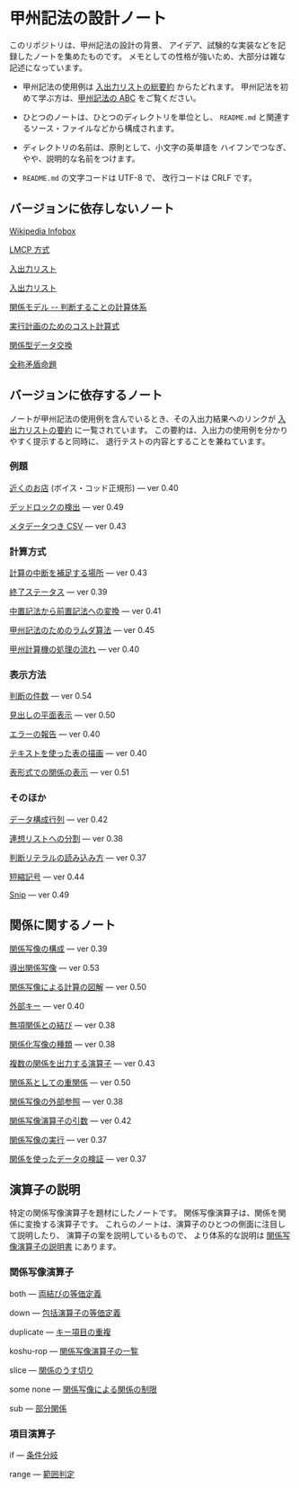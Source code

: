 # 甲州記法の設計ノート



このリポジトリは、甲州記法の設計の背景、
アイデア、試験的な実装などを記録したノートを集めたものです。
メモとしての性格が強いため、大部分は雑な記述になっています。

 * 甲州記法の使用例は [入出力リストの総要約][grand-summary] からたどれます。
   甲州記法を初めて学ぶ方は、[甲州記法の ABC][abc] をご覧ください。

 * ひとつのノートは、ひとつのディレクトリを単位とし、
   `README.md` と関連するソース・ファイルなどから構成されます。

 * ディレクトリの名前は、原則として、小文字の英単語を
   ハイフンでつなぎ、やや、説明的な名前をつけます。

 * `README.md` の文字コードは UTF-8 で、
   改行コードは CRLF です。



バージョンに依存しないノート
------------------------------------------------------------------

[Wikipedia Infobox][infobox]

[LMCP 方式][lmcp-method]

[入出力リスト][koshu-markdown]

[入出力リスト][koshu-inout]

[関係モデル -- 判断することの計算体系][prezi-relational-model]

[実行計画のためのコスト計算式][rdbms-cost-formula]

[関係型データ交換][rdi]

[全称矛盾命題][universal-contradiction]



バージョンに依存するノート
------------------------------------------------------------------

ノートが甲州記法の使用例を含んでいるとき、その入出力結果へのリンクが
[入出力リストの要約][summary-of-notes] に一覧されています。
この要約は、入出力の使用例を分かりやすく提示すると同時に、
退行テストの内容とすることを兼ねています。

### 例題

[近くのお店][boyce-codd-normal-form] (ボイス・コッド正規形) — ver 0.40

[デッドロックの検出][deadlock-detection] — ver 0.49

[メタデータつき CSV][koshu-xsv] — ver 0.43

### 計算方式

[計算の中断を補足する場所][abortable-points] — ver 0.43

[終了ステータス][exit-status] — ver 0.39

[中置記法から前置記法への変換][infix-notation] — ver 0.41

[甲州記法のためのラムダ算法][lambda-calculus] — ver 0.45

[甲州計算機の処理の流れ][section-level-process] — ver 0.40

### 表示方法

[判断の件数][count-judgements] — ver 0.54

[見出しの平面表示][explain-heading] — ver 0.50

[エラーの報告][report-error] — ver 0.40

[テキストを使った表の描画][text-table] — ver 0.40

[表形式での関係の表示][text-table-for-relation] — ver 0.51

### そのほか

[データ構成行列][data-component-matrix] — ver 0.42

[連想リストへの分割][divide-into-assoc] — ver 0.38

[判断リテラルの読み込み方][read-judge-literals] — ver 0.37

[短縮記号][short-signs] — ver 0.44

[Snip][snip] — ver 0.49



関係に関するノート
------------------------------------------------------------------

[関係写像の構成][construct-relmap] — ver 0.39

[導出関係写像][derived-relmap] — ver 0.53

[関係写像による計算の図解][diagram-of-relmap-calculation] — ver 0.50

[外部キー][foreign-key] — ver 0.40

[無項関係との結び][join-with-reldum] — ver 0.38

[関係化写像の種類][kind-of-relfiers] — ver 0.38

[複数の関係を出力する演算子][multiple-output] — ver 0.43

[関係系としての重関係][nested-relations-as-relational-system] — ver 0.50

[関係写像の外部参照][relmap-in-outer-section] — ver 0.38

[関係写像演算子の引数][relmap-operand] — ver 0.42

[関係写像の実行][run-relmap-using-relation-directly] — ver 0.37

[関係を使ったデータの検証][validation-using-relation] — ver 0.37



演算子の説明
------------------------------------------------------------------

特定の関係写像演算子を題材にしたノートです。
関係写像演算子は、関係を関係に変換する演算子です。
これらのノートは、演算子のひとつの側面に注目して説明したり、
演算子の案を説明しているもので、
より体系的な説明は [関係写像演算子の説明書][rop] にあります。

### 関係写像演算子

both — [両結びの等価定義][equivalent-for-both]

down — [包括演算子の等価定義][equivalent-for-down]

duplicate — [キー項目の重複][duplicate-keys]

koshu-rop — [関係写像演算子の一覧][koshu-rop]

slice — [関係のうす切り][slices-of-relation]

some none — [関係写像による関係の制限][some-and-none]

sub — [部分関係][subrelation]

### 項目演算子

if — [条件分岐][cop-if]

range — [範囲判定][cop-range]


[abc]:                                     https://github.com/seinokatsuhiro/abc-of-koshucode/blob/master/draft/japanese/README.md

[grand-summary]:                          INOUT-GRAND-SUMMARY.md
[summary-of-notes]:                       note/INOUT-SUMMARY.md
[rop]:                                    rop/README.md

[abortable-points]:                       note/abortable-points
[boyce-codd-normal-form]:                 note/boyce-codd-normal-form
[construct-relmap]:                       note/construct-relmap
[cop-if]:                                 note/cop-if
[cop-range]:                              note/cop-range
[count-judgements]:                       note/count-judgements
[data-component-matrix]:                  note/data-component-matrix
[deadlock-detection]:                     note/deadlock-detection
[derived-relmap]:                         note/derived-relmap
[diagram-of-relmap-calculation]:          note/diagram-of-relmap-calculation
[divide-into-assoc]:                      note/divide-into-assoc
[duplicate-keys]:                         note/duplicate-keys
[equivalent-for-down]:                    note/equivalent-for-down
[equivalent-for-both]:                    note/equivalent-for-both
[exit-status]:                            note/exit-status
[explain-heading]:                        note/explain-heading
[foreign-key]:                            note/foreign-key
[infix-notation]:                         note/infix-notation
[infobox]:                                note/infobox
[join-with-reldum]:                       note/join-with-reldum
[kind-of-relfiers]:                       note/kind-of-relfiers
[koshu-inout]:                            note/koshu-inout
[koshu-markdown]:                         note/koshu-markdown
[koshu-rop]:                              note/koshu-rop
[koshu-xsv]:                              note/koshu-xsv
[lambda-calculus]:                        note/lambda-calculus
[lmcp-method]:                            note/lmcp-method
[multiple-output]:                        note/multiple-output
[nested-relations-as-relational-system]:  note/nested-relations-as-relational-system
[prezi-relational-model]:                 note/prezi-relational-model
[rdbms-cost-formula]:                     note/rdbms-cost-formula
[rdi]:                                    note/rdi
[read-judge-literals]:                    note/read-judge-literals
[relmap-in-outer-section]:                note/relmap-in-outer-section
[relmap-operand]:                         note/relmap-operand
[report-error]:                           note/report-error
[run-relmap-using-relation-directly]:     note/run-relmap-using-relation-directly
[section-level-process]:                  note/section-level-process
[short-signs]:                            note/short-signs
[slices-of-relation]:                     note/slices-of-relation
[snip]:                                   note/snip
[some-and-none]:                          note/some-and-none
[subrelation]:                            note/subrelation
[text-table]:                             note/text-table
[text-table-for-relation]:                note/text-table-for-relation
[universal-contradiction]:                note/universal-contradiction
[validation-using-relation]:              note/validation-using-relation

